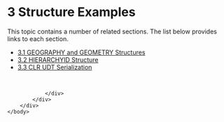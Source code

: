 <html dir="LTR" xmlns:mshelp="http://msdn.microsoft.com/mshelp" xmlns:ddue="http://ddue.schemas.microsoft.com/authoring/2003/5" xmlns:xlink="http://www.w3.org/1999/xlink" xmlns:tool="http://www.microsoft.com/tooltip">
    <head>
        <meta http-equiv="Content-Type" content="text/html; CHARSET=utf-8"></meta>
        <meta name="save" content="history"></meta>
        <title>3 Structure Examples</title>
        <xml>
            <mshelp:toctitle title="3 Structure Examples"></mshelp:toctitle>
            <mshelp:rltitle title="[MS-SSCLRT]: Structure Examples"></mshelp:rltitle>
            <mshelp:keyword index="A" term="ad857a2e-0520-444c-9b6e-cecde7c42316"></mshelp:keyword>
            <mshelp:attr name="DCSext.ContentType" value="open specification"></mshelp:attr>
            <mshelp:attr name="AssetID" value="ad857a2e-0520-444c-9b6e-cecde7c42316"></mshelp:attr>
            <mshelp:attr name="TopicType" value="kbRef"></mshelp:attr>
            <mshelp:attr name="DCSext.Title" value="[MS-SSCLRT]: Structure Examples" />
        </xml>
    </head>
    <body>
        <div id="header">
            <h1 class="heading">3 Structure Examples</h1>
        </div>
        <div id="mainSection">
            <div id="mainBody">
                <div id="allHistory" class="saveHistory"></div>
                <div id="sectionSection0" class="section" name="collapseableSection">
                    <p>This topic contains a number of related sections. The list below provides links to each section.<br /></p><ul><li><span><a href="e67d772a-ccd8-4296-8468-9ed1d10c416e.htm">3.1 GEOGRAPHY and GEOMETRY Structures</a></span></li><li><span><a href="eed8aa55-6eb3-4962-acd4-633e3cfe9242.htm">3.2 HIERARCHYID Structure</a></span></li><li><span><a href="3533de2a-9d1f-4f47-a280-eb08efdc9185.htm">3.3 CLR UDT Serialization</a></span></li></ul><p><br /></p>


                </div>
            </div>
        </div>
    </body>
</html>